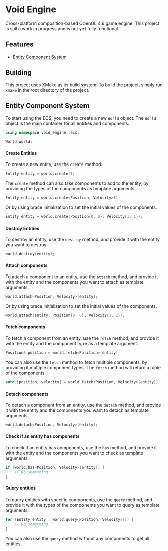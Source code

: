 # Void Engine

Cross-platform composition-based OpenGL 4.6 game engine. This project is still a work in progress and is not yet fully functional.

## Features

- [Entity Component System](#entity-component-system)

## Building

This project uses XMake as its build system. To build the project, simply run `xmake` in the root directory of the project.

## Entity Component System

To start using the ECS, you need to create a new `World` object. The `World` object is the main container for all entities and components.

```c++
using namespace void_engine::ecs;

World world;
```

#### Create Entities

To create a new entity, use the `create` method.

```c++
Entity entity = world.create();
```

The `create` method can also take components to add to the entity, by providing the types of the components as template arguments.

```c++
Entity entity = world.create<Position, Velocity>();
```

Or by using brace initialization to set the initial values of the components.

```c++
Entity entity = world.create(Position{0, 0}, Velocity{1, 1});
```

#### Destroy Entities

To destroy an entity, use the `destroy` method, and provide it with the entity you want to destroy.

```c++
world.destroy(entity);
```

#### Attach components

To attach a component to an entity, use the `attach` method, and provide it with the entity and the components you want to attach as template arguments.

```c++
world.attach<Position, Velocity>(entity);
```

Or by using brace initialization to set the initial values of the components.

```c++
world.attach(entity, Position{0, 0}, Velocity{1, 1});
```

#### Fetch components

To fetch a component from an entity, use the `fetch` method, and provide it with the entity and the component type as a template argument.

```c++
Position& position = world.fetch<Position>(entity);
```

You can also use the `fetch` method to fetch multiple components, by providing it multiple component types. The `fetch` method will return a tuple of the components.

```c++
auto [position, velocity] = world.fetch<Position, Velocity>(entity);
```

#### Detach components

To detach a component from an entity, use the `detach` method, and provide it with the entity and the components you want to detach as template arguments.

```c++
world.detach<Position, Velocity>(entity);
```

#### Check if an entity has components

To check if an entity has components, use the `has` method, and provide it with the entity and the components you want to check as template arguments.

```c++
if (world.has<Position, Velocity>(entity)) {
    // Do something
}
```

#### Query entities

To query entities with specific components, use the `query` method, and provide it with the types of the components you want to query as template arguments.

```c++
for (Entity entity : world.query<Position, Velocity>()) {
    // Do something
}
```

You can also use the `query` method without any components to get all entities.
